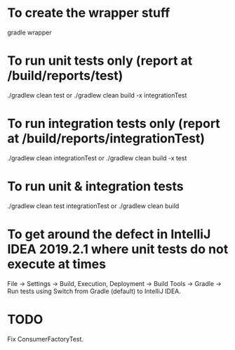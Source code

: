 # To create the wrapper stuff
gradle wrapper


# To run unit tests only (report at /build/reports/test)
./gradlew clean test
or
./gradlew clean build -x integrationTest


# To run integration tests only (report at /build/reports/integrationTest)
./gradlew clean integrationTest
or
./gradlew clean build -x test


# To run unit & integration tests
./gradlew clean test integrationTest
or
./gradlew clean build


# To get around the defect in IntelliJ IDEA 2019.2.1 where unit tests do not execute at times
File -> Settings -> Build, Execution, Deployment -> Build Tools -> Gradle -> Run tests using
Switch from Gradle (default) to IntelliJ IDEA.


# TODO 
Fix ConsumerFactoryTest.
